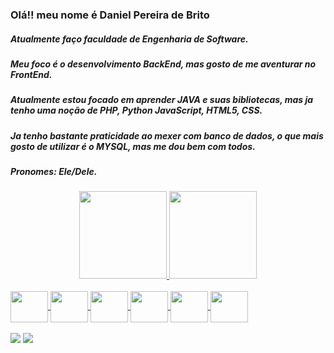 ### Olá!! meu nome é Daniel Pereira de Brito

##### Atualmente faço faculdade de Engenharia de Software.
##### Meu foco é o desenvolvimento BackEnd, mas gosto de me aventurar no FrontEnd.
##### Atualmente estou focado em aprender JAVA e suas bibliotecas, mas ja tenho uma noção de PHP, Python JavaScript, HTML5, CSS.
##### Ja tenho bastante praticidade ao mexer com banco de dados, o que mais gosto de utilizar é o MYSQL, mas me dou bem com todos.
##### Pronomes: Ele/Dele.

<div align="center">
  <a href="https://github.com/DanielPereiraBrito">
  <img height="140em" src="https://github-readme-stats.vercel.app/api?username=DanielPereiraBrito&show_icons=true&theme=dracula&include_all_commits=true&count_private=true"/>
  <img height="140em" src="https://github-readme-stats.vercel.app/api/top-langs/?username=DanielPereiraBrito&layout=compact&langs_count=7&theme=dracula"/>
</div>
  
 <div style="display: inline_block"><br>
  <img align="center"  height="50" width="60" src="https://cdn.jsdelivr.net/gh/devicons/devicon/icons/java/java-original-wordmark.svg" />
  <img align="center"  height="50" width="60" src="https://cdn.jsdelivr.net/gh/devicons/devicon/icons/angularjs/angularjs-original.svg" />
  <img align="center"  height="50" width="60" src="https://cdn.jsdelivr.net/gh/devicons/devicon/icons/php/php-original.svg" />
  <img align="center"  height="50" width="60" src="https://cdn.jsdelivr.net/gh/devicons/devicon/icons/mysql/mysql-original.svg" />
  <img align="center"  height="50" width="60" src="https://cdn.jsdelivr.net/gh/devicons/devicon/icons/postgresql/postgresql-original.svg" />
  <img align="center"  height="50" width="60" src="https://cdn.jsdelivr.net/gh/devicons/devicon/icons/python/python-original.svg" />
 </div>
  
<div><br>
  <a href="https://www.linkedin.com/in/daniel-brito-0490231ab/" target="_blank"><img src="https://img.shields.io/badge/-LinkedIn-%230077B5?style=for-the-badge&logo=linkedin&logoColor=white" target="_blank"></a> 
  <a href = "mailto:daniel.pereiradbrito@gmail.com"><img src="https://img.shields.io/badge/-Gmail-%23333?style=for-the-badge&logo=gmail&logoColor=white" target="_blank"></a>
</div>


